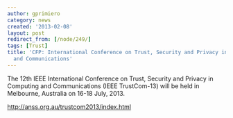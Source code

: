 ```yaml
---
author: gprimiero
category: news
created: '2013-02-08'
layout: post
redirect_from: [/node/249/]
tags: [Trust]
title: 'CFP: International Conference on Trust, Security and Privacy in Computing
  and Communications'
---
```

The 12th IEEE International Conference on Trust, Security and Privacy in
Computing and Communications (IEEE TrustCom-13) will be held in Melbourne,
Australia on 16-18 July, 2013.

<http://anss.org.au/trustcom2013/index.html>

